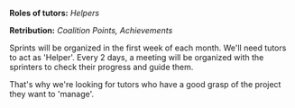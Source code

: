 **Roles of tutors:** *Helpers*

**Retribution:** *Coalition Points, Achievements*

Sprints will be organized in the first week of each month. We'll need tutors to act as 'Helper'. Every 2 days, a meeting will be organized with the sprinters to check their progress and guide them.

That's why we're looking for tutors who have a good grasp of the project they want to 'manage'.
